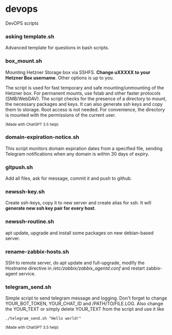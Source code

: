 # devops
DevOPS scripts

### asking template.sh
Advanced template for questions in bash scripts.

### box_mount.sh
Mounting Hetzner Storage box via SSHFS. **Change uXXXXX to your Hetzner Box username**. Other options is up to you.

The script is used for fast temporary and safe mounting/unmounting of the Hetzner box. For permanent mounts, use fstab and other faster protocols (SMB/WebDAV).
The script checks for the presence of a directory to mount, the necessary packages and keys. It can also generate ssh keys and copy them to storage.
Root access is not needed. For convenience, the directory is mounted with the permissions of the current user.

<sub>(Made with ChatGPT 3.5 help)</sub>

### domain-expiration-notice.sh
This script monitors domain expiration dates from a specified file, sending Telegram notifications when any domain is within 30 days of expiry.

### gitpush.sh
Add all files, ask for message, commit it and push to github.

### newssh-key.sh
Create ssh-keys, copy it to new server and create alias for ssh. It will __generate new ssh key pair for every host__. 

### newssh-routine.sh
apt update, upgrade and install some packages on new debian-based server.

### rename-zabbix-hosts.sh
SSH to remote server, do apt update and full-upgrade, modify the Hostname directive in */etc/zabbix/zabbix_agentd.conf* and restart zabbix-agent service.

### telegram_send.sh
Simple script to send telegram message and logging. Don't forget to change YOUR_BOT_TOKEN, YOUR_CHAT_ID and /PATH/TO/FILE.LOG.
Also change the YOUR_TEXT or simply delete YOUR_TEXT from the script and use it like
```
./telegram_send.sh "Hello world!"
```

<sub>(Made with ChatGPT 3.5 help)</sub>
